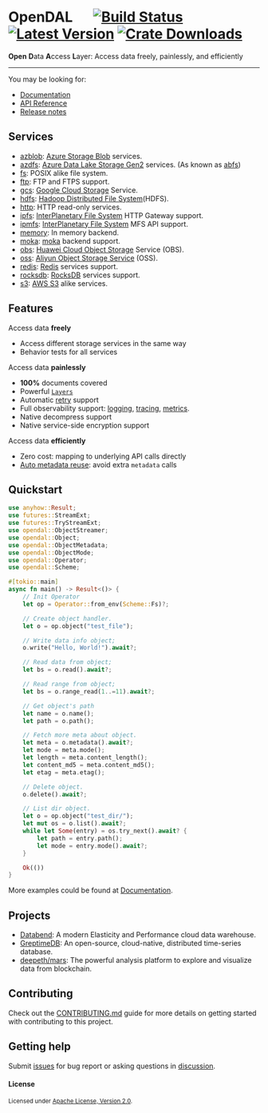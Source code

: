# OpenDAL &emsp; [![Build Status]][actions] [![Latest Version]][crates.io] [![Crate Downloads]][crates.io]

[build status]: https://img.shields.io/github/actions/workflow/status/datafuselabs/opendal/ci.yml?branch=main
[actions]: https://github.com/datafuselabs/opendal/actions?query=branch%3Amain
[latest version]: https://img.shields.io/crates/v/opendal.svg
[crates.io]: https://crates.io/crates/opendal
[crate downloads]: https://img.shields.io/crates/d/opendal.svg

**Open** **D**ata **A**ccess **L**ayer: Access data freely, painlessly, and efficiently

---

You may be looking for:

- [Documentation](https://opendal.databend.rs)
- [API Reference](https://opendal.databend.rs/opendal/)
- [Release notes](https://github.com/datafuselabs/opendal/releases)

## Services

- [azblob](https://opendal.databend.rs/opendal/services/azblob/index.html): [Azure Storage Blob](https://azure.microsoft.com/en-us/services/storage/blobs/) services.
- [azdfs](https://opendal.databend.rs/opendal/services/azdfs/index.html): [Azure Data Lake Storage Gen2](https://azure.microsoft.com/en-us/products/storage/data-lake-storage/) services. (As known as [abfs](https://learn.microsoft.com/en-us/azure/storage/blobs/data-lake-storage-abfs-driver))
- [fs](https://opendal.databend.rs/opendal/services/fs/index.html): POSIX alike file system.
- [ftp](https://opendal.databend.rs/opendal/services/ftp/index.html): FTP and FTPS support.
- [gcs](https://opendal.databend.rs/opendal/services/gcs/index.html): [Google Cloud Storage](https://cloud.google.com/storage) Service.
- [hdfs](https://opendal.databend.rs/opendal/services/hdfs/index.html): [Hadoop Distributed File System](https://hadoop.apache.org/docs/r3.3.4/hadoop-project-dist/hadoop-hdfs/HdfsDesign.html)(HDFS).
- [http](https://opendal.databend.rs/opendal/services/http/index.html): HTTP read-only services.
- [ipfs](https://opendal.databend.rs/opendal/services/ipfs/index.html): [InterPlanetary File System](https://ipfs.tech/) HTTP Gateway support.
- [ipmfs](https://opendal.databend.rs/opendal/services/ipmfs/index.html): [InterPlanetary File System](https://ipfs.tech/) MFS API support.
- [memory](https://opendal.databend.rs/opendal/services/memory/index.html): In memory backend.
- [moka](https://opendal.databend.rs/opendal/services/moka/index.html): [moka](https://github.com/moka-rs/moka) backend support.
- [obs](https://opendal.databend.rs/opendal/services/obs/index.html): [Huawei Cloud Object Storage](https://www.huaweicloud.com/intl/en-us/product/obs.html) Service (OBS).
- [oss](https://opendal.databend.rs/opendal/services/oss/index.html): [Aliyun Object Storage Service](https://www.aliyun.com/product/oss) (OSS).
- [redis](https://opendal.databend.rs/opendal/services/redis/index.html): [Redis](https://redis.io/) services support.
- [rocksdb](https://opendal.databend.rs/opendal/services/rocksdb/index.html): [RocksDB](http://rocksdb.org/) services support.
- [s3](https://opendal.databend.rs/opendal/services/s3/index.html): [AWS S3](https://aws.amazon.com/s3/) alike services.

## Features

Access data **freely**

- Access different storage services in the same way
- Behavior tests for all services

Access data **painlessly**

- **100%** documents covered
- Powerful [`Layers`](https://opendal.databend.rs/opendal/layers/index.html)
- Automatic [retry](https://opendal.databend.rs/opendal/layers/struct.RetryLayer.html) support
- Full observability support: [logging](https://opendal.databend.rs/opendal/layers/struct.LoggingLayer.html), [tracing](https://opendal.databend.rs/opendal/layers/struct.TracingLayer.html), [metrics](https://opendal.databend.rs/opendal/layers/struct.MetricsLayer.html).
- Native decompress support
- Native service-side encryption support

Access data **efficiently**

- Zero cost: mapping to underlying API calls directly
- [Auto metadata reuse](https://opendal.databend.rs/rfcs/0561-list-metadata-reuse.html): avoid extra `metadata` calls

## Quickstart

```rust
use anyhow::Result;
use futures::StreamExt;
use futures::TryStreamExt;
use opendal::ObjectStreamer;
use opendal::Object;
use opendal::ObjectMetadata;
use opendal::ObjectMode;
use opendal::Operator;
use opendal::Scheme;

#[tokio::main]
async fn main() -> Result<()> {
    // Init Operator
    let op = Operator::from_env(Scheme::Fs)?;

    // Create object handler.
    let o = op.object("test_file");

    // Write data info object;
    o.write("Hello, World!").await?;

    // Read data from object;
    let bs = o.read().await?;

    // Read range from object;
    let bs = o.range_read(1..=11).await?;

    // Get object's path
    let name = o.name();
    let path = o.path();

    // Fetch more meta about object.
    let meta = o.metadata().await?;
    let mode = meta.mode();
    let length = meta.content_length();
    let content_md5 = meta.content_md5();
    let etag = meta.etag();

    // Delete object.
    o.delete().await?;

    // List dir object.
    let o = op.object("test_dir/");
    let mut os = o.list().await?;
    while let Some(entry) = os.try_next().await? {
        let path = entry.path();
        let mode = entry.mode().await?;
    }

    Ok(())
}
```

More examples could be found at [Documentation](https://opendal.databend.rs).

## Projects

- [Databend](https://github.com/datafuselabs/databend/): A modern Elasticity and Performance cloud data warehouse.
- [GreptimeDB](https://github.com/GreptimeTeam/greptimedb): An open-source, cloud-native, distributed time-series database.
- [deepeth/mars](https://github.com/deepeth/mars): The powerful analysis platform to explore and visualize data from blockchain.

## Contributing

Check out the [CONTRIBUTING.md](./CONTRIBUTING.md) guide for more details on getting started with contributing to this project.

## Getting help

Submit [issues](https://github.com/datafuselabs/opendal/issues/new/choose) for bug report or asking questions in [discussion](https://github.com/datafuselabs/opendal/discussions/new?category=q-a).

#### License

<sup>
Licensed under <a href="./LICENSE">Apache License, Version 2.0</a>.
</sup>

